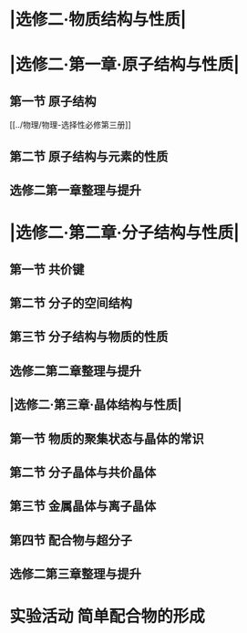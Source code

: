 # |选修二·物质结构与性质|
# |选修二·第一章·原子结构与性质|
## 第一节 原子结构
[[../物理/物理-选择性必修第三册]]
## 第二节 原子结构与元素的性质
## 选修二第一章整理与提升

# |选修二·第二章·分子结构与性质|
## 第一节 共价键
## 第二节 分子的空间结构
## 第三节 分子结构与物质的性质
## 选修二第二章整理与提升

## |选修二·第三章·晶体结构与性质|
## 第一节 物质的聚集状态与晶体的常识
## 第二节 分子晶体与共价晶体
## 第三节 金属晶体与离子晶体
## 第四节 配合物与超分子
## 选修二第三章整理与提升

# 实验活动 简单配合物的形成
